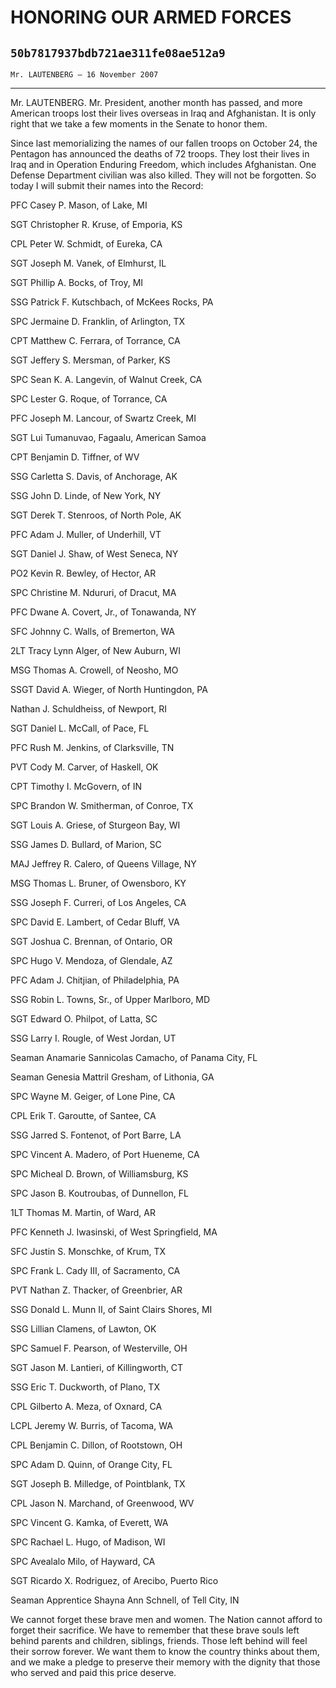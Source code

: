 # HONORING OUR ARMED FORCES
## `50b7817937bdb721ae311fe08ae512a9`
`Mr. LAUTENBERG — 16 November 2007`

---


Mr. LAUTENBERG. Mr. President, another month has passed, and more 
American troops lost their lives overseas in Iraq and Afghanistan. It 
is only right that we take a few moments in the Senate to honor them.

Since last memorializing the names of our fallen troops on October 
24, the Pentagon has announced the deaths of 72 troops. They lost their 
lives in Iraq and in Operation Enduring Freedom, which includes 
Afghanistan. One Defense Department civilian was also killed. They will 
not be forgotten. So today I will submit their names into the Record:



 PFC Casey P. Mason, of Lake, MI


 SGT Christopher R. Kruse, of Emporia, KS


 CPL Peter W. Schmidt, of Eureka, CA


 SGT Joseph M. Vanek, of Elmhurst, IL


 SGT Phillip A. Bocks, of Troy, MI


 SSG Patrick F. Kutschbach, of McKees Rocks, PA


 SPC Jermaine D. Franklin, of Arlington, TX


 CPT Matthew C. Ferrara, of Torrance, CA


 SGT Jeffery S. Mersman, of Parker, KS


 SPC Sean K. A. Langevin, of Walnut Creek, CA


 SPC Lester G. Roque, of Torrance, CA


 PFC Joseph M. Lancour, of Swartz Creek, MI


 SGT Lui Tumanuvao, Fagaalu, American Samoa


 CPT Benjamin D. Tiffner, of WV


 SSG Carletta S. Davis, of Anchorage, AK


 SSG John D. Linde, of New York, NY


 SGT Derek T. Stenroos, of North Pole, AK


 PFC Adam J. Muller, of Underhill, VT


 SGT Daniel J. Shaw, of West Seneca, NY


 PO2 Kevin R. Bewley, of Hector, AR


 SPC Christine M. Ndururi, of Dracut, MA


 PFC Dwane A. Covert, Jr., of Tonawanda, NY


 SFC Johnny C. Walls, of Bremerton, WA


 2LT Tracy Lynn Alger, of New Auburn, WI


 MSG Thomas A. Crowell, of Neosho, MO


 SSGT David A. Wieger, of North Huntingdon, PA


 Nathan J. Schuldheiss, of Newport, RI


 SGT Daniel L. McCall, of Pace, FL


 PFC Rush M. Jenkins, of Clarksville, TN


 PVT Cody M. Carver, of Haskell, OK


 CPT Timothy I. McGovern, of IN


 SPC Brandon W. Smitherman, of Conroe, TX


 SGT Louis A. Griese, of Sturgeon Bay, WI


 SSG James D. Bullard, of Marion, SC


 MAJ Jeffrey R. Calero, of Queens Village, NY


 MSG Thomas L. Bruner, of Owensboro, KY


 SSG Joseph F. Curreri, of Los Angeles, CA


 SPC David E. Lambert, of Cedar Bluff, VA


 SGT Joshua C. Brennan, of Ontario, OR


 SPC Hugo V. Mendoza, of Glendale, AZ


 PFC Adam J. Chitjian, of Philadelphia, PA


 SSG Robin L. Towns, Sr., of Upper Marlboro, MD


 SGT Edward O. Philpot, of Latta, SC


 SSG Larry I. Rougle, of West Jordan, UT


 Seaman Anamarie Sannicolas Camacho, of Panama City, FL


 Seaman Genesia Mattril Gresham, of Lithonia, GA


 SPC Wayne M. Geiger, of Lone Pine, CA


 CPL Erik T. Garoutte, of Santee, CA


 SSG Jarred S. Fontenot, of Port Barre, LA


 SPC Vincent A. Madero, of Port Hueneme, CA


 SPC Micheal D. Brown, of Williamsburg, KS


 SPC Jason B. Koutroubas, of Dunnellon, FL


 1LT Thomas M. Martin, of Ward, AR


 PFC Kenneth J. Iwasinski, of West Springfield, MA


 SFC Justin S. Monschke, of Krum, TX


 SPC Frank L. Cady III, of Sacramento, CA


 PVT Nathan Z. Thacker, of Greenbrier, AR


 SSG Donald L. Munn II, of Saint Clairs Shores, MI


 SSG Lillian Clamens, of Lawton, OK


 SPC Samuel F. Pearson, of Westerville, OH


 SGT Jason M. Lantieri, of Killingworth, CT


 SSG Eric T. Duckworth, of Plano, TX


 CPL Gilberto A. Meza, of Oxnard, CA


 LCPL Jeremy W. Burris, of Tacoma, WA


 CPL Benjamin C. Dillon, of Rootstown, OH


 SPC Adam D. Quinn, of Orange City, FL


 SGT Joseph B. Milledge, of Pointblank, TX


 CPL Jason N. Marchand, of Greenwood, WV


 SPC Vincent G. Kamka, of Everett, WA


 SPC Rachael L. Hugo, of Madison, WI


 SPC Avealalo Milo, of Hayward, CA


 SGT Ricardo X. Rodriguez, of Arecibo, Puerto Rico


 Seaman Apprentice Shayna Ann Schnell, of Tell City, IN


We cannot forget these brave men and women. The Nation cannot afford 
to forget their sacrifice. We have to remember that these brave souls 
left behind parents and children, siblings, friends. Those left behind 
will feel their sorrow forever. We want them to know the country thinks 
about them, and we make a pledge to preserve their memory with the 
dignity that those who served and paid this price deserve.
